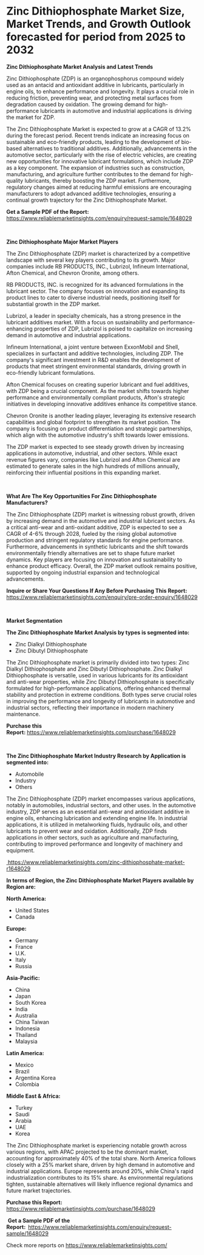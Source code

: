 <p><h1>Zinc Dithiophosphate Market Size, Market Trends, and Growth Outlook forecasted for period from 2025 to 2032</h1></p><p><strong>Zinc Dithiophosphate Market Analysis and Latest Trends</strong></p>
<p><p>Zinc Dithiophosphate (ZDP) is an organophosphorus compound widely used as an antacid and antioxidant additive in lubricants, particularly in engine oils, to enhance performance and longevity. It plays a crucial role in reducing friction, preventing wear, and protecting metal surfaces from degradation caused by oxidation. The growing demand for high-performance lubricants in automotive and industrial applications is driving the market for ZDP.</p><p>The Zinc Dithiophosphate Market is expected to grow at a CAGR of 13.2% during the forecast period. Recent trends indicate an increasing focus on sustainable and eco-friendly products, leading to the development of bio-based alternatives to traditional additives. Additionally, advancements in the automotive sector, particularly with the rise of electric vehicles, are creating new opportunities for innovative lubricant formulations, which include ZDP as a key component. The expansion of industries such as construction, manufacturing, and agriculture further contributes to the demand for high-quality lubricants, thereby boosting the ZDP market. Furthermore, regulatory changes aimed at reducing harmful emissions are encouraging manufacturers to adopt advanced additive technologies, ensuring a continual growth trajectory for the Zinc Dithiophosphate Market.</p></p>
<p><strong>Get a Sample PDF of the Report:&nbsp;</strong> <a href="https://www.reliablemarketinsights.com/enquiry/request-sample/1648029?utm_campaign=3065&utm_medium=2&utm_source=Github&utm_content=ia&utm_term=02042025&utm_id=zinc-dithiophosphate">https://www.reliablemarketinsights.com/enquiry/request-sample/1648029</a></p>
<p>&nbsp;</p>
<p><strong>Zinc Dithiophosphate Major Market Players</strong></p>
<p><p>The Zinc Dithiophosphate (ZDP) market is characterized by a competitive landscape with several key players contributing to its growth. Major companies include RB PRODUCTS, INC., Lubrizol, Infineum International, Afton Chemical, and Chevron Oronite, among others.</p><p>RB PRODUCTS, INC. is recognized for its advanced formulations in the lubricant sector. The company focuses on innovation and expanding its product lines to cater to diverse industrial needs, positioning itself for substantial growth in the ZDP market.</p><p>Lubrizol, a leader in specialty chemicals, has a strong presence in the lubricant additives market. With a focus on sustainability and performance-enhancing properties of ZDP, Lubrizol is poised to capitalize on increasing demand in automotive and industrial applications.</p><p>Infineum International, a joint venture between ExxonMobil and Shell, specializes in surfactant and additive technologies, including ZDP. The company's significant investment in R&D enables the development of products that meet stringent environmental standards, driving growth in eco-friendly lubricant formulations.</p><p>Afton Chemical focuses on creating superior lubricant and fuel additives, with ZDP being a crucial component. As the market shifts towards higher performance and environmentally compliant products, Afton's strategic initiatives in developing innovative additives enhance its competitive stance.</p><p>Chevron Oronite is another leading player, leveraging its extensive research capabilities and global footprint to strengthen its market position. The company is focusing on product differentiation and strategic partnerships, which align with the automotive industry's shift towards lower emissions.</p><p>The ZDP market is expected to see steady growth driven by increasing applications in automotive, industrial, and other sectors. While exact revenue figures vary, companies like Lubrizol and Afton Chemical are estimated to generate sales in the high hundreds of millions annually, reinforcing their influential positions in this expanding market.</p></p>
<p>&nbsp;</p>
<p><strong>What Are The Key Opportunities For Zinc Dithiophosphate Manufacturers?</strong></p>
<p><p>The Zinc Dithiophosphate (ZDP) market is witnessing robust growth, driven by increasing demand in the automotive and industrial lubricant sectors. As a critical anti-wear and anti-oxidant additive, ZDP is expected to see a CAGR of 4-6% through 2028, fueled by the rising global automotive production and stringent regulatory standards for engine performance. Furthermore, advancements in synthetic lubricants and the shift towards environmentally friendly alternatives are set to shape future market dynamics. Key players are focusing on innovation and sustainability to enhance product efficacy. Overall, the ZDP market outlook remains positive, supported by ongoing industrial expansion and technological advancements.</p></p>
<p><strong>Inquire or Share Your Questions If Any Before Purchasing This Report:</strong> <a href="https://www.reliablemarketinsights.com/enquiry/pre-order-enquiry/1648029?utm_campaign=3065&utm_medium=2&utm_source=Github&utm_content=ia&utm_term=02042025&utm_id=zinc-dithiophosphate">https://www.reliablemarketinsights.com/enquiry/pre-order-enquiry/1648029</a></p>
<p>&nbsp;</p>
<p><strong>Market Segmentation</strong></p>
<p><strong>The Zinc Dithiophosphate Market Analysis by types is segmented into:</strong></p>
<p><ul><li>Zinc Dialkyl Dithiophosphate</li><li>Zinc Dibutyl Dithiophosphate</li></ul></p>
<p><p>The Zinc Dithiophosphate market is primarily divided into two types: Zinc Dialkyl Dithiophosphate and Zinc Dibutyl Dithiophosphate. Zinc Dialkyl Dithiophosphate is versatile, used in various lubricants for its antioxidant and anti-wear properties, while Zinc Dibutyl Dithiophosphate is specifically formulated for high-performance applications, offering enhanced thermal stability and protection in extreme conditions. Both types serve crucial roles in improving the performance and longevity of lubricants in automotive and industrial sectors, reflecting their importance in modern machinery maintenance.</p></p>
<p><strong>Purchase this Report:&nbsp;</strong><a href="https://www.reliablemarketinsights.com/purchase/1648029?utm_campaign=3065&utm_medium=2&utm_source=Github&utm_content=ia&utm_term=02042025&utm_id=zinc-dithiophosphate">https://www.reliablemarketinsights.com/purchase/1648029</a></p>
<p>&nbsp;</p>
<p><strong>The Zinc Dithiophosphate Market Industry Research by Application is segmented into:</strong></p>
<p><ul><li>Automobile</li><li>Industry</li><li>Others</li></ul></p>
<p><p>The Zinc Dithiophosphate (ZDP) market encompasses various applications, notably in automobiles, industrial sectors, and other uses. In the automotive industry, ZDP serves as an essential anti-wear and antioxidant additive in engine oils, enhancing lubrication and extending engine life. In industrial applications, it is utilized in metalworking fluids, hydraulic oils, and other lubricants to prevent wear and oxidation. Additionally, ZDP finds applications in other sectors, such as agriculture and manufacturing, contributing to improved performance and longevity of machinery and equipment.</p></p>
<p><a href="https://www.reliablemarketinsights.com/zinc-dithiophosphate-market-r1648029?utm_campaign=3065&utm_medium=2&utm_source=Github&utm_content=ia&utm_term=02042025&utm_id=zinc-dithiophosphate">&nbsp;https://www.reliablemarketinsights.com/zinc-dithiophosphate-market-r1648029</a></p>
<p><strong>In terms of Region, the Zinc Dithiophosphate Market Players available by Region are:</strong></p>
<p>
    <p> <strong> North America: </strong>
        <ul>
            <li>United States</li>
            <li>Canada</li>
        </ul>
        </p> 
    <p> <strong> Europe: </strong>
        <ul>
            <li>Germany</li>
            <li>France</li>
            <li>U.K.</li>
            <li>Italy</li>
            <li>Russia</li>
        </ul>
        </p> 
    <p> <strong> Asia-Pacific: </strong>
        <ul>
            <li>China</li>
            <li>Japan</li>
            <li>South Korea</li>
            <li>India</li>
            <li>Australia</li>
            <li>China Taiwan</li>
            <li>Indonesia</li>
            <li>Thailand</li>
            <li>Malaysia</li>
        </ul>
        </p> 
    <p> <strong> Latin America: </strong>
        <ul>
            <li>Mexico</li>
            <li>Brazil</li>
            <li>Argentina Korea</li>
            <li>Colombia</li>
        </ul>
        </p> 
    <p> <strong> Middle East & Africa: </strong>
        <ul>
            <li>Turkey</li>
            <li>Saudi</li>
            <li>Arabia</li>
            <li>UAE</li>
            <li>Korea</li>
        </ul>
    </p>
    </p>
<p><p>The Zinc Dithiophosphate market is experiencing notable growth across various regions, with APAC projected to be the dominant market, accounting for approximately 40% of the total share. North America follows closely with a 25% market share, driven by high demand in automotive and industrial applications. Europe represents around 20%, while China's rapid industrialization contributes to its 15% share. As environmental regulations tighten, sustainable alternatives will likely influence regional dynamics and future market trajectories.</p></p>
<p><strong>Purchase this Report: </strong><a href="https://www.reliablemarketinsights.com/purchase/1648029?utm_campaign=3065&utm_medium=2&utm_source=Github&utm_content=ia&utm_term=02042025&utm_id=zinc-dithiophosphate">https://www.reliablemarketinsights.com/purchase/1648029</a></p>
<p>&nbsp;<strong>Get a Sample PDF of the Report:&nbsp;&nbsp;</strong><a href="https://www.reliablemarketinsights.com/enquiry/request-sample/1648029?utm_campaign=3065&utm_medium=2&utm_source=Github&utm_content=ia&utm_term=02042025&utm_id=zinc-dithiophosphate">https://www.reliablemarketinsights.com/enquiry/request-sample/1648029</a></p>
<p><strong></strong></p>
<p>Check more reports on <a href="https://www.reliablemarketinsights.com/?utm_campaign=3065&utm_medium=2&utm_source=Github&utm_content=ia&utm_term=02042025&utm_id=zinc-dithiophosphate">https://www.reliablemarketinsights.com/</a></p>